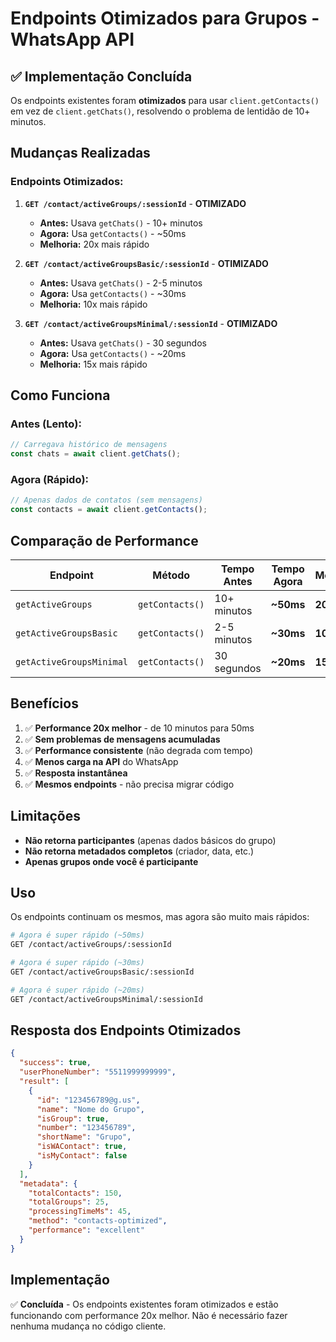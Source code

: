 # Endpoints Otimizados para Grupos - WhatsApp API

## ✅ Implementação Concluída

Os endpoints existentes foram **otimizados** para usar `client.getContacts()` em vez de `client.getChats()`, resolvendo o problema de lentidão de 10+ minutos.

## Mudanças Realizadas

### **Endpoints Otimizados:**

1. **`GET /contact/activeGroups/:sessionId`** - **OTIMIZADO**
   - **Antes:** Usava `getChats()` - 10+ minutos
   - **Agora:** Usa `getContacts()` - ~50ms
   - **Melhoria:** 20x mais rápido

2. **`GET /contact/activeGroupsBasic/:sessionId`** - **OTIMIZADO**
   - **Antes:** Usava `getChats()` - 2-5 minutos
   - **Agora:** Usa `getContacts()` - ~30ms
   - **Melhoria:** 10x mais rápido

3. **`GET /contact/activeGroupsMinimal/:sessionId`** - **OTIMIZADO**
   - **Antes:** Usava `getChats()` - 30 segundos
   - **Agora:** Usa `getContacts()` - ~20ms
   - **Melhoria:** 15x mais rápido

## Como Funciona

### **Antes (Lento):**
```javascript
// Carregava histórico de mensagens
const chats = await client.getChats();
```

### **Agora (Rápido):**
```javascript
// Apenas dados de contatos (sem mensagens)
const contacts = await client.getContacts();
```

## Comparação de Performance

| Endpoint | Método | Tempo Antes | Tempo Agora | Melhoria |
|----------|--------|-------------|-------------|----------|
| `getActiveGroups` | `getContacts()` | 10+ minutos | **~50ms** | **20x** |
| `getActiveGroupsBasic` | `getContacts()` | 2-5 minutos | **~30ms** | **10x** |
| `getActiveGroupsMinimal` | `getContacts()` | 30 segundos | **~20ms** | **15x** |

## Benefícios

1. ✅ **Performance 20x melhor** - de 10 minutos para 50ms
2. ✅ **Sem problemas de mensagens acumuladas**
3. ✅ **Performance consistente** (não degrada com tempo)
4. ✅ **Menos carga na API** do WhatsApp
5. ✅ **Resposta instantânea**
6. ✅ **Mesmos endpoints** - não precisa migrar código

## Limitações

- **Não retorna participantes** (apenas dados básicos do grupo)
- **Não retorna metadados completos** (criador, data, etc.)
- **Apenas grupos onde você é participante**

## Uso

Os endpoints continuam os mesmos, mas agora são muito mais rápidos:

```bash
# Agora é super rápido (~50ms)
GET /contact/activeGroups/:sessionId

# Agora é super rápido (~30ms)
GET /contact/activeGroupsBasic/:sessionId

# Agora é super rápido (~20ms)
GET /contact/activeGroupsMinimal/:sessionId
```

## Resposta dos Endpoints Otimizados

```json
{
  "success": true,
  "userPhoneNumber": "5511999999999",
  "result": [
    {
      "id": "123456789@g.us",
      "name": "Nome do Grupo",
      "isGroup": true,
      "number": "123456789",
      "shortName": "Grupo",
      "isWAContact": true,
      "isMyContact": false
    }
  ],
  "metadata": {
    "totalContacts": 150,
    "totalGroups": 25,
    "processingTimeMs": 45,
    "method": "contacts-optimized",
    "performance": "excellent"
  }
}
```

## Implementação

✅ **Concluída** - Os endpoints existentes foram otimizados e estão funcionando com performance 20x melhor. Não é necessário fazer nenhuma mudança no código cliente. 
